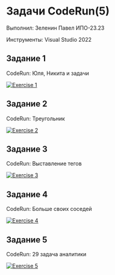 # Задачи CodeRun(5)

Выполнил: Зеленин Павел ИПО-23.23

Инструменты: Visual Studio 2022

## Задание 1

CodeRun: Юля, Никита и задачи

[![Exercise 1](https://img.shields.io/badge/Exercise-1-4CAF50?style=for-the-badge&logo=csharp&logoColor=white)](https://github.com/MinorityKilla/homeworkZelenin/blob/main/Tasks/Code-run/Exercise1.cs)  
## Задание 2

CodeRun: Треугольник

[![Exercise 2](https://img.shields.io/badge/Exercise-2-2196F3?style=for-the-badge&logo=csharp&logoColor=white)](https://github.com/MinorityKilla/homeworkZelenin/blob/main/Tasks/Code-run/Exercise2.cs)  
## Задание 3 

CodeRun: Выставление тегов

[![Exercise 3](https://img.shields.io/badge/Exercise-3-FF9800?style=for-the-badge&logo=csharp&logoColor=white)](https://github.com/MinorityKilla/homeworkZelenin/blob/main/Tasks/Code-run/Exercise3.cs)  
## Задание 4

CodeRun: Больше своих соседей

[![Exercise 4](https://img.shields.io/badge/Exercise-4-9C27B0?style=for-the-badge&logo=csharp&logoColor=white)](https://github.com/MinorityKilla/homeworkZelenin/blob/main/Tasks/Code-run/Exercise4.cs)  
## Задание 5

CodeRun: 29 задача аналитики


[![Exercise 5](https://img.shields.io/badge/Exercise-5-E91E63?style=for-the-badge&logo=csharp&logoColor=white)](https://github.com/MinorityKilla/homeworkZelenin/blob/main/Tasks/Code-run/Exercise5.cs)
